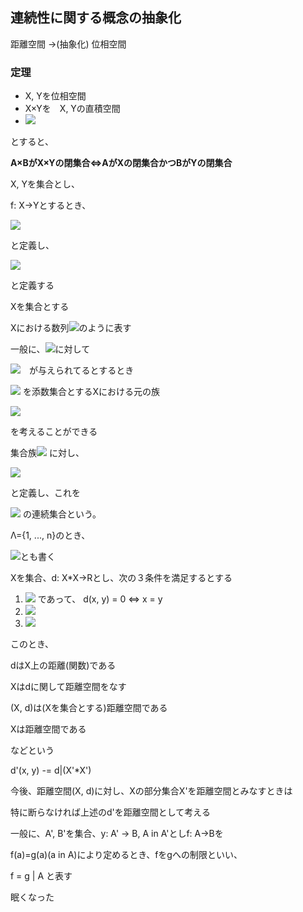 ## 連続性に関する概念の抽象化

距離空間 →(抽象化) 位相空間

### 定理
- X, Yを位相空間
- X×Yを　X, Yの直積空間
- <img src="https://latex.codecogs.com/gif.latex?%5Cdpi%7B150%7D%20%5Cphi%20%5Cnot%5Cin%20A%20%5Csubseteq%20X%2C%20%5Cphi%20%5Cnot%5Cin%20B%20%5Csubseteq%20Y">

とすると、

**A×BがX×Yの閉集合⇔AがXの閉集合かつBがYの閉集合**

X, Yを集合とし、

f: X->Yとするとき、

<img src="https://latex.codecogs.com/gif.latex?%5Cdpi%7B150%7D%20A%20%5Csubseteq%20X%24%24%24%20%u306B%u5BFE%u3057%u3001%24%24%24f%28A%29%20%3D%20%5C%7Bf%28x%29%7Cx%20%5Cin%20A%7D">

と定義し、

<img src="https://latex.codecogs.com/gif.latex?%5Cdpi%7B150%7D%20B%20%5Csubseteq%20Y%24%24%24%20%u306B%u5BFE%u3057%u3001%24%24%24f%5E%7B-1%7D%28A%29%20%3D%20%5C%7Bx%7Cf%28x%29%20%5Cin%20Y%2C%20f%28Y%29%20%5Cin%20B%7D">

と定義する

Xを集合とする

Xにおける数列<img src="https://latex.codecogs.com/gif.latex?%5Cdpi%7B150%7D%20%28a_1%2C%20...%29%24%24%24%u3092%24%24%24%28a_n%29_%7Bn%5Cin%7BN%7D%7D">のように表す

一般に、<img src="https://latex.codecogs.com/gif.latex?%5Cdpi%7B150%7D%20%5CLambda%24%24%24%u3092%u96C6%u5408%u3068%u3057%u3001%u5404%24%24%24%5Clambda%20%5Cin%20%5CLambda">に対して

<img src="https://latex.codecogs.com/gif.latex?%5Cdpi%7B150%7D%20a_%5Clambda%20%5Cin%20X">　が与えられてるとするとき

<img src="https://latex.codecogs.com/gif.latex?%5Cdpi%7B150%7D%20%5CLambda"> を添数集合とするXにおける元の族

<img src="https://latex.codecogs.com/gif.latex?%5Cdpi%7B150%7D%20%28a_%5Clambda%7B%7D%29%5C_%7B%5Clambda%20%5Cin%20%5Clambda%7D">

を考えることができる

集合族<img src="https://latex.codecogs.com/gif.latex?%5Cdpi%7B150%7D%20%28A_%5Clambda%29%5C_%7B%5Clambda%20%5Cin%20%5CLambda%7D"> に対し、

<img src="https://latex.codecogs.com/gif.latex?%5Cdpi%7B150%7D%20%5Cprod_%7B%5Clambda%5Cin%5CLambda%7D%20%3D%20%7B%28a%5C_%5Clambda%29%7C%5Cforall%20%5Clambda%20%5Cin%20%5CLambda%2C%20a%5C_%5Clambda%20%5Cin%20%5CLambda%7D">

と定義し、これを

<img src="https://latex.codecogs.com/gif.latex?%5Cdpi%7B150%7D%20%28A_%5Clambda%29%5C_%7B%5Clambda%20%5Cin%20%5CLambda%7D"> の連続集合という。

Λ={1, ..., n}のとき、

<img src="https://latex.codecogs.com/gif.latex?%5Cdpi%7B150%7D%20%5Cprod_%7B%5Clambda%5Cin%5CLambda%7D%24%24%24%u3092%24%24%24%5CLambda_1%5Ctimes...%5Ctimes%5CLambda%5C_n">とも書く

Xを集合、d: X*X->Rとし、次の３条件を満足するとする

1. <img src="https://latex.codecogs.com/gif.latex?%5Cdpi%7B150%7D%20%5Cforall%20x%2C%20y%20%5Cin%20Y%2C%20d%28x%2C%20y%29%20%5Cgeq%200"> であって、
    d(x, y) = 0 <=> x = y
2. <img src="https://latex.codecogs.com/gif.latex?%5Cdpi%7B150%7D%20%5Cforall%20x%2C%20y%20%5Cin%20X%2C%20d%28x%2C%20y%29%20%3D%20d%28y%2C%20x%29">
3. <img src="https://latex.codecogs.com/gif.latex?%5Cdpi%7B150%7D%20%5Cforall%20x%2C%20y%2C%20z%20%5Cin%20X%2C%20d%28x%2C%20y%29%20+%20d%28y%2C%20z%29%20%5Cgeq%20d%28x%2C%20z%29">

このとき、

dはX上の距離(関数)である

Xはdに関して距離空間をなす

(X, d)は(Xを集合とする)距離空間である

Xは距離空間である

などという

d'(x, y) -= d|(X'*X')

今後、距離空間(X, d)に対し、Xの部分集合X'を距離空間とみなすときは

特に断らなければ上述のd'を距離空間として考える

一般に、A', B'を集合、y: A' -> B, A in A'としf: A->Bを

f(a)=g(a)(a in A)により定めるとき、fをgへの制限といい、

f = g | A と表す


眠くなった
